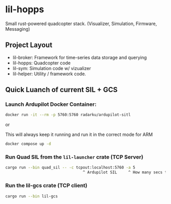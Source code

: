 # lil-hopps 
Small rust-powered quadcopter stack. (Visualizer, Simulation, Firmware, Messaging)

## Project Layout   
- lil-broker: Framework for time-series data storage and querying
- lil-hopps: Quadcopter code
- lil-sym: Simulation code w/ vizualizer
- lil-helper: Utility / framework code.

## Quick Luanch of current SIL + GCS
### Launch Ardupilot Docker Container:
```bash
docker run -it --rm -p 5760:5760 radarku/ardupilot-sitl
```

or 

This will always keep it running and run it in the correct mode for ARM
```bash
docker compose up -d
```

### Run Quad SIL from the `lil-launcher` crate (TCP Server)
```bash
cargo run --bin quad_sil -- -c tcpout:localhost:5760 -a 5 
                                  ^ Ardupilot SIL     ^ How many secs to arm
```

### Run the lil-gcs crate (TCP client)
```bash
cargo run --bin lil-gcs 
```